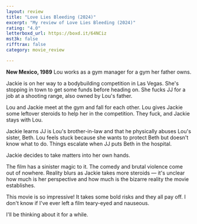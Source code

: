 ```yaml
---
layout: review
title: "Love Lies Bleeding (2024)"
excerpt: "My review of Love Lies Bleeding (2024)"
rating: "4.0"
letterboxd_url: https://boxd.it/64NCiz
mst3k: false
rifftrax: false
category: movie_review

---
```


<b></b>

<b>New Mexico, 1989</b>
Lou works as a gym manager for a gym her father owns.

Jackie is on her way to a bodybuilding competition in Las Vegas. She's stopping in town to get some funds before heading on. She fucks JJ for a job at a shooting range, also owned by Lou's father.

Lou and Jackie meet at the gym and fall for each other. Lou gives Jackie some leftover steroids to help her in the competition. They fuck, and Jackie stays with Lou.

Jackie learns JJ is Lou's brother-in-law and that he physically abuses Lou's sister, Beth. Lou feels stuck because she wants to protect Beth but doesn't know what to do. Things escalate when JJ puts Beth in the hospital.

Jackie decides to take matters into her own hands.

The film has a sinister magic to it. The comedy and brutal violence come out of nowhere. Reality blurs as Jackie takes more steroids — it's unclear how much is her perspective and how much is the bizarre reality the movie establishes.

This movie is so impressive! It takes some bold risks and they all pay off. I don't know if I've ever left a film teary-eyed and nauseous.

I'll be thinking about it for a while.